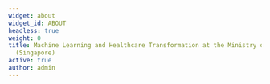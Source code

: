 ```yaml
---
widget: about
widget_id: ABOUT
headless: true
weight: 0
title: Machine Learning and Healthcare Transformation at the Ministry of Health
  (Singapore)
active: true
author: admin
---
```

